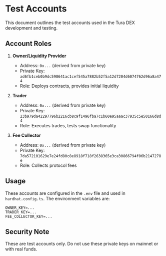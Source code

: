 # Test Accounts

This document outlines the test accounts used in the Tura DEX development and testing.

## Account Roles

1. **Owner/Liquidity Provider**
   - Address: `0x...` (derived from private key)
   - Private Key: `ad6fb1ceb0b9dc598641ac1cef545a7882b52f5a12d7204d6074762d96a8a474`
   - Role: Deploys contracts, provides initial liquidity

2. **Trader**
   - Address: `0x...` (derived from private key)
   - Private Key: `23b979da42297796b2216cb8c9f1496fba7c1b60e95aaac37935c5e50166d8d4`
   - Role: Executes trades, tests swap functionality

3. **Fee Collector**
   - Address: `0x...` (derived from private key)
   - Private Key: `7da572101629e7e24fd80c8e8918f718f2638365e3ca30866794f06b2147278e`
   - Role: Collects protocol fees

## Usage

These accounts are configured in the `.env` file and used in `hardhat.config.ts`. The environment variables are:

```
OWNER_KEY=...
TRADER_KEY=...
FEE_COLLECTOR_KEY=...
```

## Security Note

These are test accounts only. Do not use these private keys on mainnet or with real funds.
